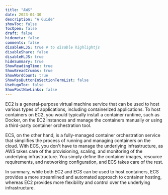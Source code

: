 ```yaml
---
title: "AWS"
date: 2023-04-30
description: "A Guide"
showToc: false
TocOpen: false
draft: false
hidemeta: false
comments: false
disableHLJS: true # to disable highlightjs
disableShare: false
disableHLJS: true
hideSummary: true
ShowReadingTime: true
ShowBreadCrumbs: true
ShowWordCount: true
ShowRssButtonInSectionTermList: false
UseHugoToc: false
ShowPostNavLinks: false
---
```


EC2 is a general-purpose virtual machine service that can be used to host various types of applications, including containerized applications. To host containers on EC2, you would typically install a container runtime, such as Docker, on the EC2 instances and manage the containers manually or using a third-party container orchestration tool.

ECS, on the other hand, is a fully-managed container orchestration service that simplifies the process of running and managing containers on the cloud. With ECS, you don't have to manage the underlying infrastructure, as AWS takes care of the provisioning, scaling, and monitoring of the underlying infrastructure. You simply define the container images, resource requirements, and networking configuration, and ECS takes care of the rest.

In summary, while both EC2 and ECS can be used to host containers, ECS provides a more streamlined and automated approach to container hosting, whereas EC2 provides more flexibility and control over the underlying infrastructure.
